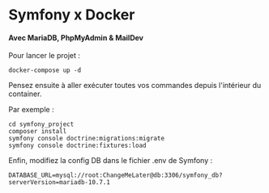 # Symfony x Docker
#### Avec MariaDB, PhpMyAdmin & MailDev

Pour lancer le projet :
```shell
docker-compose up -d
```

Pensez ensuite à aller exécuter toutes vos commandes depuis l'intérieur
du container.

Par exemple :
```shell
cd symfony_project
composer install
symfony console doctrine:migrations:migrate
symfony console doctrine:fixtures:load
```

Enfin, modifiez la config DB dans le fichier .env de Symfony :
```dotenv
DATABASE_URL=mysql://root:ChangeMeLater@db:3306/symfony_db?serverVersion=mariadb-10.7.1
```